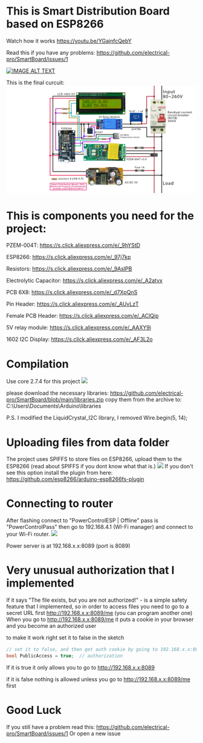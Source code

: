 # This is Smart Distribution Board based on ESP8266

Watch how it works https://youtu.be/YGajnfcQebY

Read this if you have any problems: https://github.com/electrical-pro/SmartBoard/issues/1

[![IMAGE ALT TEXT](http://img.youtube.com/vi/YGajnfcQebY/0.jpg)](http://www.youtube.com/watch?v=YGajnfcQebY "Video Title")

This is the final curcuit:
<img src="circuit.jpg">

# This is components you need for the project: 

PZEM-004T: https://s.click.aliexpress.com/e/_9hYStD

ESP8266: https://s.click.aliexpress.com/e/_97j7kp

Resistors: https://s.click.aliexpress.com/e/_9AslPB

Electrolytic Capacitor: https://s.click.aliexpress.com/e/_A2atvx

PCB 6X8: https://s.click.aliexpress.com/e/_d7XpQnS

Pin Header: https://s.click.aliexpress.com/e/_AUvLzT

Female PCB Header: https://s.click.aliexpress.com/e/_AClQip

5V relay module: https://s.click.aliexpress.com/e/_AAXY9i

1602 I2C Display: https://s.click.aliexpress.com/e/_AF3L2o


# Compilation
Use core 2.7.4 for this project
<img src= "https://user-images.githubusercontent.com/31592485/144918424-99d9fd49-648d-44d2-9706-a2a4bb46a6fc.png">

please download the necessary libraries:
https://github.com/electrical-pro/SmartBoard/blob/main/libraries.zip
copy them from the archive to:
C:\Users<USERNAME>\Documents\Arduino\libraries

P.S. I modified the LiquidCrystal_I2C library, I removed Wire.begin(5, 14);

# Uploading files from data folder
The project uses SPIFFS to store files on ESP8266, upload them to the ESP8266 (read about SPIFFS if you dont know what that is.)
<img src= "https://user-images.githubusercontent.com/31592485/144975688-d3c384d7-df4c-466e-9fc9-a04e458448b0.jpg">
If you don't see this option install the plugin from here:
https://github.com/esp8266/arduino-esp8266fs-plugin

# Connecting to router
After flashing connect to "PowerControlESP | Offline" pass is "PowerControlPass" then go to 192.168.4.1 (WI-Fi manager) and connect to your Wi-Fi router.
<img src= "https://user-images.githubusercontent.com/95628822/144940057-4095f60b-25bf-4ec8-a426-14808ccec161.png">

Power server is at 192.168.x.x:8089 (port is 8089)

# Very unusual authorization that I implemented
If it says "The file exists, but you are not authorized!" - is a simple safety feature that I implemented,
so in order to access files you need to go to a secret URL first http://192.168.x.x:8089/me (you can program another one)
When you go to http://192.168.x.x:8089/me it puts a cookie in your browser and you become an authorized user

to make it work right set it to false in the sketch
```cpp
// set it to false, and then get auth cookie by going to 192.168.x.x:8089/me
bool PublicAccess = true;  // authorization 
```
If it is true it only allows you to go to http://192.168.x.x:8089

if it is false nothing is allowed unless you go to http://192.168.x.x:8089/me first

# Good Luck
If you still have a problem read this: https://github.com/electrical-pro/SmartBoard/issues/1
Or open a new issue 
